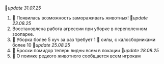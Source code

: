 🚩*update 31.07.25*
1. 🥶 Появилась возможность замораживать животных!
🚩*update 23.08.25*
1. Восстановлена работа агрессии при уборке в переполенном зоопарке.
2. 💩 Уборка более 5 куч за раз требует 1 💪 силы, с калосборниками более 10
🚩*update 25.08.25*
1. 🍅 Броски помидор теперь видны всем в локации
🚩*update 28.08.25*
1. 📣 О поимке редкого животного сообщается всем игрокам
